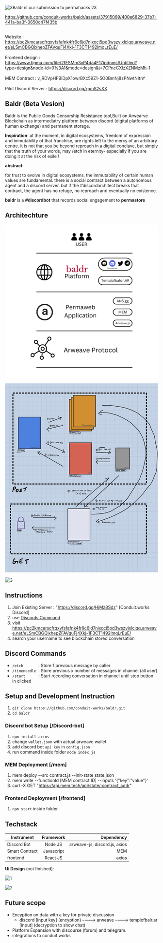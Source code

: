 ![3](https://github.com/conduit-works/baldr/assets/150352117/b060ad54-deaa-42cc-9369-1b5eb6b5ef0a)Baldr is our submission to permahacks 23 

https://github.com/conduit-works/baldr/assets/37915069/400e6829-37b7-441a-ba3f-3650c47f435b

\
Website     : https://pc2kmcarscfrqxvfsfafnk4fr6c6jd7nixocj5pd3wszvixlclqq.arweave.net/eLSmCBGQixhepZFAVquFj4Xkj-1F3CT1492lmqLrEuE/ \
\
Frontend design  : https://www.figma.com/file/2fESMm3xP4da4F17ipdnms/Untitled?type=design&node-id=0%3A1&mode=design&t=7CPncCXlzXZNMzMh-1  \
\
MEM Contract : v_RDVpHFBIDpX1owrBXc59Z1-5O0BmNj8zPNwtNItnY \
\
Pilot Discord Server : https://discord.gg/rpmS2sXX 



## Baldr (Beta Vesion)
Baldr is the Public Goods Censorship Resistance tool,Built on Arwearve Blockchain as intermediatry platform between discord (digital platforms of human exchange) and permanent storage. 

**Inspiration**:
at the moment, in digital ecosystems, freedom of expression and immutability of that franchise, are rights left to the mercy of an arbitrary centre. it is not that you  be beyond reproach in a digital conclave, but simply that the truth of your words, may /etch in eternity- especially if you are doing it at the risk of exile ! 

 **abstract**:
 
for trust to evolve in digital ecosystems, the immutability of certain human values are fundamental.  there is a social contract between a autonomous agent and a discord server. but if the #discordarchitect breaks that contract, the agent has no refuge, no reproach and eventually no existence. 

**baldr** is a **#discordbot** that records social engagement to **permastore**

## **Architechture**
![alt text](https://raw.githubusercontent.com/conduit-works/baldr/main/img/architecture.png "Architechture")

![alt text2](https://raw.githubusercontent.com/conduit-works/baldr/main/img/view.jpg "view")

![3](https://github.com/conduit-works/baldr/assets/150352117/e821adff-1706-446f-ae03-cd653f14c7af)

## **Instructions**

1. Join Existing Server : "https://discord.gg/HjMz8Sdz" [Conduit.works Discord]
2. use [Discords Command](https://github.com/conduit-works/baldr/tree/main#discord-commands)
3. visit https://pc2kmcarscfrqxvfsfafnk4fr6c6jd7nixocj5pd3wszvixlclqq.arweave.net/eLSmCBGQixhepZFAVquFj4Xkj-1F3CT1492lmqLrEuE/
4. search your username to see blockchain stored conversation



## **Discord Commands**

- `/etch       `: Store 1 previous message by caller 
- `/timeneedle `: Store previous x number of messages in channel (all user)
- `/start      `: Start recording conversation in channel until stop button in clicked


## Setup and Development Instruction

1. `git clone https://github.com/conduit-works/baldr.git`
2. `cd baldr`

### Discord bot Setup [/Discord-bot]
1. `npm install axios`
2. change `wallet.json` with actual arweave wallet
3. add discord bot `api key` in `config.json`
4. run command inside folder `node index.js`

### MEM Deployment [/mem]

1. mem deploy --src contract.js --init-state state.json
2. mem write --functionId [MEM contract ID] --inputs '{"key":"value"}'
3. curl -X GET "https://api.mem.tech/api/state/:contract_addr"

### Frontend Deployment [/frontend]
1. `npm start` inside folder

## Techstack

| Instrument          | Framework     | Dependency                    |
| ------------------- |:-------------:| -----------------------------:|
| Discord Bot         | Node JS       | arweave-js, discord.js, axios |
| Smart Contract      | Javascript    |                           MEM |
| frontend            | React JS      |                         axios |

**Ui Design** (not finished):

![1](https://github.com/conduit-works/baldr/assets/150352117/e5bd9720-1088-4b82-9394-1fb229d844f9)

![2](https://github.com/conduit-works/baldr/assets/150352117/517ed889-8b84-426a-b413-0cfbf97124f0)




## Future scope

- Encyption on data with a key for private discussion
    - discord [input key] (encyption) ----> arweave ---->  templofbalr.ar [input] (decryption to show chat)
- Platform Expansion with discourse (forum) and telegram.
- integrations to conduit works
